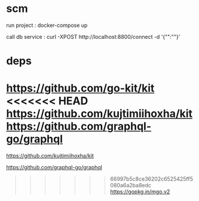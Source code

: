 # scm

run project : docker-compose up

call db service : curl -XPOST http://localhost:8800/connect -d '{"":""}'

# deps

https://github.com/go-kit/kit
<<<<<<< HEAD
https://github.com/kujtimiihoxha/kit
https://github.com/graphql-go/graphql
=======

https://github.com/kujtimiihoxha/kit

https://github.com/graphql-go/graphql

>>>>>>> 66997b5c8ce36202c6525425ff5080a6a2ba8edc
https://gopkg.in/mgo.v2
